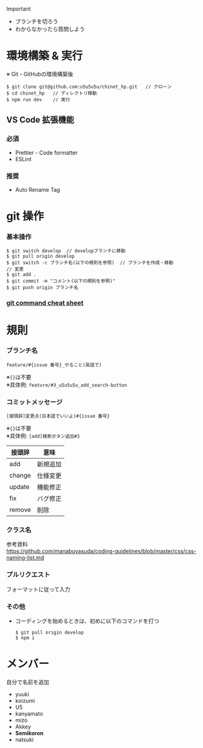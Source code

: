> [!IMPORTANT]
>
> - ブランチを切ろう
> - わからなかったら質問しよう

# 環境構築 & 実行

<p>※ Git・GitHubの環境構築後</p>

```
$ git clone git@github.com:u5u5u5u/chinet_hp.git   // クローン
$ cd chinet_hp   // ディレクトリ移動
$ npm run dev    // 実行
```

## VS Code 拡張機能

### 必須

- Prettier - Code formatter
- ESLint

### 推奨

- Auto Rename Tag

# git 操作

### 基本操作

```
$ git switch develop  // developブランチに移動
$ git pull origin develop
$ git switch -c ブランチ名(以下の規則を参照)  // ブランチを作成・移動
// 変更
$ git add .
$ git commit -m "コメント(以下の規則を参照)"
$ git push origin ブランチ名
```

### [git command cheat sheet](https://broken-addition-f6a.notion.site/git-command-cheat-sheet-289ace2686e742f5bfe66560b9296074?pvs=4)

# 規則

### ブランチ名

`feature/#{issue 番号}_やること(英語で)`

※`{}`は不要\
※具体例: `feature/#3_u5u5u5u_add_search-button`

### コミットメッセージ

`[接頭辞]変更点(日本語でいいよ)#{issue 番号}`

※`{}`は不要\
※具体例: `[add]検索ボタン追加#3`

| 接頭辞 | 意味     |
| ------ | -------- |
| add    | 新規追加 |
| change | 仕様変更 |
| update | 機能修正 |
| fix    | バグ修正 |
| remove | 削除     |

### クラス名

参考資料\
https://github.com/manabuyasuda/coding-guidelines/blob/master/css/css-naming-list.md

### プルリクエスト

フォーマットに従って入力

### その他

- コーディングを始めるときは、初めに以下のコマンドを打つ
  ```
  $ git pull origin develop
  $ npm i
  ```

# メンバー

自分で名前を追加

- yuuki
- koizumi
- U5
- kanyamato
- mizo
- Akkey
- **Semikoron**
- natsuki